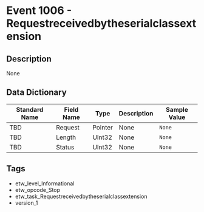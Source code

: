 # Event 1006 - Requestreceivedbytheserialclassextension

## Description
None

## Data Dictionary
|Standard Name|Field Name|Type|Description|Sample Value|
|---|---|---|---|---|
|TBD|Request|Pointer|None|`None`|
|TBD|Length|UInt32|None|`None`|
|TBD|Status|UInt32|None|`None`|

## Tags
* etw_level_Informational
* etw_opcode_Stop
* etw_task_Requestreceivedbytheserialclassextension
* version_1